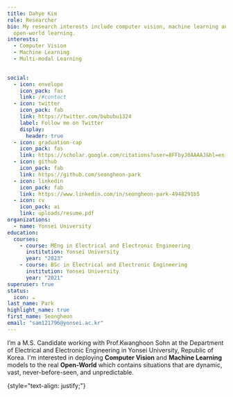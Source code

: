 ```yaml
---
title: Dahye Kim
role: Researcher
bio: My research interests include computer vision, machine learning and
  open-world learning.
interests:
  - Computer Vision
  - Machine Learning
  - Multi-modal Learning

    
social:
  - icon: envelope
    icon_pack: fas
    link: /#contact
  - icon: twitter
    icon_pack: fab
    link: https://twitter.com/bububu1324
    label: Follow me on Twitter
    display:
      header: true
  - icon: graduation-cap
    icon_pack: fas
    link: https://scholar.google.com/citations?user=8FFbyJ0AAAAJ&hl=en
  - icon: github
    icon_pack: fab
    link: https://github.com/seongheon-park
  - icon: linkedin
    icon_pack: fab
    link: https://www.linkedin.com/in/seongheon-‍park-4948291b5
  - icon: cv
    icon_pack: ai
    link: uploads/resume.pdf
organizations:
  - name: Yonsei University
education:
  courses:
    - course: MEng in Electrical and Electronic Engineering
      institution: Yonsei University
      year: "2023"
    - course: BSc in Electrical and Electronic Engineering
      institution: Yonsei University
      year: "2021"
superuser: true
status:
  icon: ☕️
last_name: Park
highlight_name: true
first_name: Seongheon
email: "sam121796@yonsei.ac.kr"
---
```


I’m a M.S. Candidate working with Prof.Kwanghoon Sohn at the Department of Electrical and Electronic Engineering in Yonsei University, Republic of Korea. I'm interested in deploying **Computer Vision** and **Machine Learning** models to the real **Open-World** which contains situations that are dynamic, vast, never-before-seen, and unpredictable. 

{style="text-align: justify;"}
